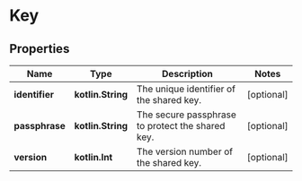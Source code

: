 
# Key

## Properties
Name | Type | Description | Notes
------------ | ------------- | ------------- | -------------
**identifier** | **kotlin.String** | The unique identifier of the shared key. |  [optional]
**passphrase** | **kotlin.String** | The secure passphrase to protect the shared key. |  [optional]
**version** | **kotlin.Int** | The version number of the shared key. |  [optional]



